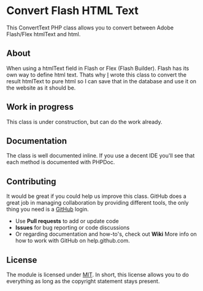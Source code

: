 # Convert Flash HTML Text

This ConvertText PHP class allows you to convert between Adobe Flash/Flex htmlText and html.

## About

When using a htmlText field in Flash or Flex (Flash Builder). Flash has its own way to define html text. Thats why [I](http://github.com/deslooverej) wrote this class to convert the result htmlText to pure html so I can save that in the database and use it on the website as it should be.

## Work in progress

This class is under construction, but can do the work already.

## Documentation

The class is well documented inline. If you use a decent IDE you'll see that each method is documented with PHPDoc.

## Contributing

It would be great if you could help us improve this class. GitHub does a great job in managing collaboration by providing different tools, the only thing you need is a [GitHub](http://github.com) login.

* Use **Pull requests** to add or update code
* **Issues** for bug reporting or code discussions
* Or regarding documentation and how-to's, check out **Wiki**
More info on how to work with GitHub on help.github.com.

## License

The module is licensed under [MIT](./LICENSE.md). In short, this license allows you to do everything as long as the copyright statement stays present.